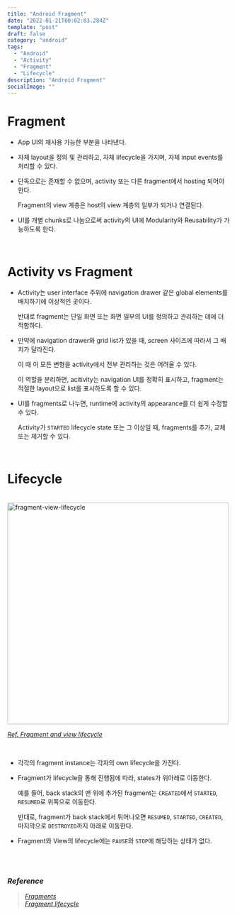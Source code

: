 ```yaml
---
title: "Android Fragment"
date: "2022-01-21T00:02:03.284Z"
template: "post"
draft: false
category: "android"
tags:
  - "Android"
  - "Activity"
  - "Fragment"
  - "Lifecycle"
description: "Android Fragment"
socialImage: ""
---
```


# Fragment

- App UI의 재사용 가능한 부분을 나타낸다.
- 자체 layout을 정의 및 관리하고, 자체 lifecycle을 가지며, 자체 input events를 처리할 수 있다.
- 단독으로는 존재할 수 없으며, activity 또는 다른 fragment에서 hosting 되어야 한다.
    
    Fragment의 view 계층은 host의 view 계층의 일부가 되거나 연결된다.
    
- UI를 개별 chunks로 나눔으로써 activity의 UI에 Modularity와 Reusability가 가능하도록 한다.

<br>

# Activity vs Fragment

- Activity는 user interface 주위에 navigation drawer 같은 global elements를 배치하기에 이상적인 곳이다.
    
    반대로 fragment는 단일 화면 또는 화면 일부의 UI를 정의하고 관리하는 데에 더 적합하다.
    
- 만약에 navigation drawer와 grid list가 있을 때, screen 사이즈에 따라서 그 배치가 달라진다.
    
    이 때 이 모든 변형을 activity에서 전부 관리하는 것은 어려울 수 있다.
    
    이 역할을 분리하면, acitivity는 navigation UI를 정확히 표시하고, fragment는 적절한 layout으로 list를 표시하도록 할 수 있다.
    
- UI를 fragments로 나누면, runtime에 activity의 appearance를 더 쉽게 수정할 수 있다.
    
    Activity가 `STARTED` lifecycle state 또는 그 이상일 때, fragments를 추가, 교체 또는 제거할 수 있다.
    

<br>

# Lifecycle

<br>

<img src="https://user-images.githubusercontent.com/53142539/150360751-2fdffd0d-5891-4c0d-9170-77e7c9f994a3.png" alt="fragment-view-lifecycle" width="500px">

[_Ref. Fragment and view lifecycle_](https://developer.android.com/guide/fragments/lifecycle#states)

<br>

- 각각의 fragment instance는 각자의 own lifecycle을 가진다.
- Fragment가 lifecycle을 통해 진행됨에 따라, states가 위아래로 이동한다.
    
    예를 들어, back stack의 맨 위에 추가된 fragment는 `CREATED`에서 `STARTED`, `RESUMED`로 위쪽으로 이동한다.
    
    반대로, fragment가 back stack에서 튀어나오면 `RESUMED`, `STARTED`, `CREATED`, 마지막으로 `DESTROYED`까지 아래로 이동한다.
    
- Fragment와 View의 lifecycle에는 `PAUSE`와 `STOP`에 해당하는 상태가 없다.


<br>
<br>

### *Reference*

> [*Fragments*](https://developer.android.com/guide/fragments)  
>[*Fragment lifecycle*](https://developer.android.com/guide/fragments/lifecycle)
